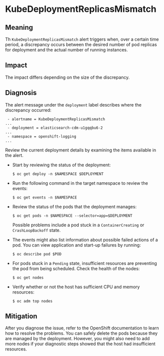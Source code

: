 # KubeDeploymentReplicasMismatch

## Meaning

Th `KubeDeploymentReplicasMismatch` alert triggers when, over a certain time
period, a discrepancy occurs between the desired number of pod replicas for
deployment and the actual number of running instances.

## Impact

The impact differs depending on the size of the discrepancy.

## Diagnosis

The alert message under the `deployment` label describes where the discrepancy
occurred:

```console
 - alertname = KubeDeploymentReplicasMismatch
...
 - deployment = elasticsearch-cdm-u1gqqbu6-2
...
 - namespace = openshift-logging
...
```

Review the current deployment details by examining the items available in
the alert.

* Start by reviewing the status of the deployment:

    ```console
    $ oc get deploy -n $NAMESPACE $DEPLOYMENT
    ```

* Run the following command in the target namespace to review the
events:

    ```console
    $ oc get events -n $NAMESPACE
    ```

* Review the status of the pods that the deployment manages:

    ```console
    $ oc get pods -n $NAMESPACE --selector=app=$DEPLOYMENT
    ```

    Possible problems include a pod stuck in a `ContainerCreating` or
    `CrashLoopBackoff` state.

* The events might also list information about possible failed actions of a
pod. You can view application and start-up failures by running:

    ```console
    $ oc describe pod $POD
    ```

* For pods stuck in a `Pending` state, insufficient resources are
preventing the pod from being scheduled. Check the health of the nodes:

    ```console
    $ oc get nodes
    ```

* Verify whether or not the host has sufficient CPU and memory resources:

    ```console
    $ oc adm top nodes
    ```

## Mitigation

After you diagnose the issue, refer to the OpenShift documentation to learn how
to resolve the problems. You can safely delete the pods because they are
managed by the deployment. However, you might also need to add more nodes if
your diagnostic steps showed that the host had insufficient resources.
